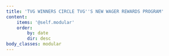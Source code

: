 ```yaml
---
title: 'TVG WINNERS CIRCLE TVG''S NEW WAGER REWARDS PROGRAM'
content:
    items: '@self.modular'
    order:
        by: date
        dir: desc
body_classes: modular
---
```


